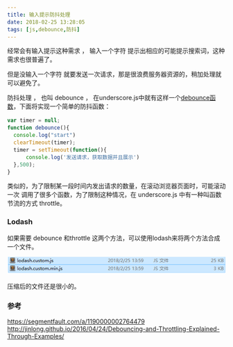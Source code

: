```yaml
---
title: 输入提示防抖处理
date: 2018-02-25 13:28:05
tags: [js,debounce,防抖]
---
```


经常会有输入提示这种需求 ， 输入一个字符 提示出相应的可能提示搜索词，这种需求也很普遍了。

但是没输入一个字符 就要发送一次请求，那是很浪费服务器资源的，稍加处理就可以避免了。

<!-- more -->

防抖处理 ， 也叫 debounce ， 在underscore.js中就有这样一个[debounce函数](https://segmentfault.com/a/1190000002764479)，下面将实现一个简单的防抖函数：

```js
var timer = null;
function debounce(){
  console.log("start")
  clearTimeout(timer);
  timer = setTimeout(function(){
      console.log('发送请求，获取数据并且展示')
  },500);
}
```

类似的，为了限制某一段时间内发出请求的数量，在滚动浏览器页面时，可能滚动一次 调用了很多个函数，为了限制这种情况，在 underscore.js 中有一种叫函数节流的方式 throttle。


### Lodash
如果需要 debounce 和throttle 这两个方法，可以使用lodash来将两个方法合成一个文件。

![lodash](/images/lodash.png)

压缩后的文件还是很小的。

### 参考

https://segmentfault.com/a/1190000002764479
http://jinlong.github.io/2016/04/24/Debouncing-and-Throttling-Explained-Through-Examples/
